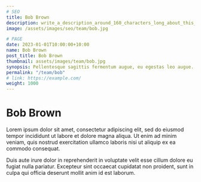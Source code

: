 ```yaml
---
# SEO
title: Bob Brown
description: write_a_description_around_160_characters_long_about_this_TEAM_MEMBER
image: /assets/images/seo/team/bob.jpg

# PAGE
date: 2023-01-01T10:00:00+10:00
name: Bob Brown
post_title: Bob Brown
thumbnail: assets/images/team/bob.jpg
synopsis: Pellentesque sagittis fermentum augue, eu egestas leo augue.
permalink: "/team/bob"
# link: https://example.com/
weight: 1000
---
```


# Bob Brown

Lorem ipsum dolor sit amet, consectetur adipiscing elit, sed do eiusmod tempor incididunt ut labore et dolore magna aliqua. Ut enim ad minim veniam, quis nostrud exercitation ullamco laboris nisi ut aliquip ex ea commodo consequat.

Duis aute irure dolor in reprehenderit in voluptate velit esse cillum dolore eu fugiat nulla pariatur. Excepteur sint occaecat cupidatat non proident, sunt in culpa qui officia deserunt mollit anim id est laborum.
